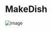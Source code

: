 # MakeDish
 
 
 ![image](https://user-images.githubusercontent.com/74443267/147532666-2fcd1dbd-3c6d-4702-86ab-7d997e3209d7.png)
